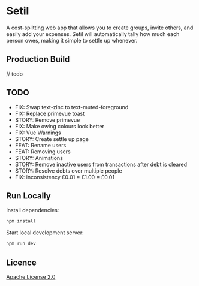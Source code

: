 # Setil

A cost-splitting web app that allows you to create groups, invite others, and easily add your expenses. Setil will automatically tally how much each person owes, making it simple to settle up whenever.

## Production Build

// todo

## TODO

- FIX: Swap text-zinc to text-muted-foreground
- FIX: Replace primevue toast
- STORY: Remove primevue
- FIX: Make owing colours look better
- FIX: Vue Warnings
- STORY: Create settle up page
- FEAT: Rename users
- FEAT: Removing users
- STORY: Animations
- STORY: Remove inactive users from transactions after debt is cleared
- STORY: Resolve debts over multiple people
- FIX: inconsistency £0.01 = £1.00 = £0.01

## Run Locally

Install dependencies:

```bash
npm install
```

Start local development server:

```bash
npm run dev
```

## Licence

[Apache License 2.0](LICENSE)
